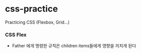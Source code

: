 # css-practice

Practicing CSS (Flexbox, Grid...)

### CSS Flex
- Father 에게 명령한 규칙은 children items들에게 영향을 끼치게 된다